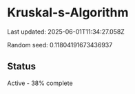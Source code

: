 # Kruskal-s-Algorithm

Last updated: 2025-06-01T11:34:27.058Z

Random seed: 0.11804191673436937

## Status

Active - 38% complete